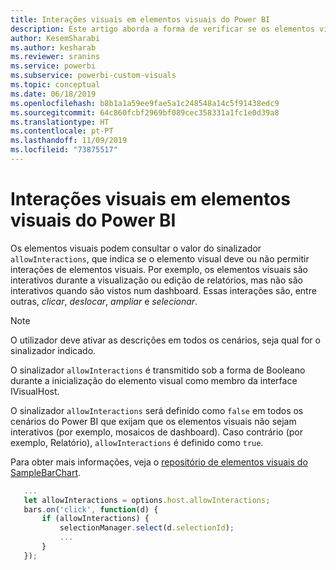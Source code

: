 ```yaml
---
title: Interações visuais em elementos visuais do Power BI
description: Este artigo aborda a forma de verificar se os elementos visuais do Power BI devem permitir interações visuais.
author: KesemSharabi
ms.author: kesharab
ms.reviewer: sranins
ms.service: powerbi
ms.subservice: powerbi-custom-visuals
ms.topic: conceptual
ms.date: 06/18/2019
ms.openlocfilehash: b8b1a1a59ee9fae5a1c248548a14c5f91438edc9
ms.sourcegitcommit: 64c860fcbf2969bf089cec358331a1fc1e0d39a8
ms.translationtype: HT
ms.contentlocale: pt-PT
ms.lasthandoff: 11/09/2019
ms.locfileid: "73875517"
---
```

# <a name="visual-interactions-in-power-bi-visuals"></a>Interações visuais em elementos visuais do Power BI

Os elementos visuais podem consultar o valor do sinalizador `allowInteractions`, que indica se o elemento visual deve ou não permitir interações de elementos visuais. Por exemplo, os elementos visuais são interativos durante a visualização ou edição de relatórios, mas não são interativos quando são vistos num dashboard. Essas interações são, entre outras, *clicar*, *deslocar*, *ampliar* e *selecionar*. 

> [!NOTE]
> O utilizador deve ativar as descrições em todos os cenários, seja qual for o sinalizador indicado.

O sinalizador `allowInteractions` é transmitido sob a forma de Booleano durante a inicialização do elemento visual como membro da interface IVisualHost.

O sinalizador `allowInteractions` será definido como `false` em todos os cenários do Power BI que exijam que os elementos visuais não sejam interativos (por exemplo, mosaicos de dashboard). Caso contrário (por exemplo, Relatório), `allowInteractions` é definido como `true`.

Para obter mais informações, veja o [repositório de elementos visuais do SampleBarChart](https://github.com/Microsoft/PowerBI-visuals-sampleBarChart/commit/59a47935d8f5272ce145fe804193599ddb7e2001).

```typescript
   ...
   let allowInteractions = options.host.allowInteractions;
   bars.on('click', function(d) {
       if (allowInteractions) {
           selectionManager.select(d.selectionId);
           ...
       }
   });
```
